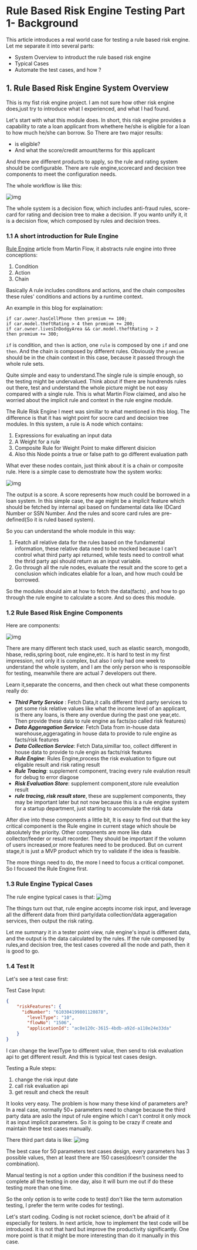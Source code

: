 # Rule Based Risk Engine Testing Part 1- Background 

This article introduces a real world case for testing a rule based risk engine. Let me separate it into several parts:

- System Overview to introduct the rule based risk engine
- Typical Cases
- Automate the test cases, and how ?

## 1. Rule Based Risk Engine System Overview

This is my fist risk engine project. I am not sure how other risk engine does,just try to introduce what I experienced, and what I had found.

Let's start with what this module does. In short, this risk engine provides a capability to rate a loan applicant from whethere he/she is eligible for a loan to how much he/she can borrow. So There are two major results:

- is eligible?
- And what the score/credit amount/terms for this applicant

And there are different products to apply, so the rule and rating system should be configurable. There are rule engine,scorecard and decision tree components to meet the configuration needs.

The whole workflow is like this:

![img](https://raw.githubusercontent.com/evenhumble/hustle-player/master/img/risk-flow-1.jpg)

The whole system is a decision flow, which includes 
anti-fraud rules, score-card for rating and decision tree to make a decision. If you wanto unify it, it is a decision flow, which composed by rules and decision trees.

### 1.1 A short introduction for Rule Engine

[Rule Engine](https://www.martinfowler.com/bliki/RulesEngine.html) article from Martin Flow, it abstracts rule engine into three conceptions:
1. Condition
2. Action
3. Chain

Basically A rule includes conditons and actions, and the chain composites these rules' conditions and actions by a runtime context.

An example in this blog for explaination:

```
if car.owner.hasCellPhone then premium += 100;
if car.model.theftRating > 4 then premium += 200;
if car.owner.livesInDodgyArea && car.model.theftRating > 2 
then premium += 300;
```

```if``` is condition, and ```then``` is action, one ```rule```
is composed by one ```if``` and one ```then```. And the chain is composed by different rules. Obviously the ```premium``` should be in the chain context in this case, because it passed through the whole rule sets.

Quite simple and easy to understand.The single rule is simple enough, so the testing might be undervalued. Think about if there are hundrends rules out there, test and understand the whole picture might be not easy compared with a single rule. This is what Martin Flow claimed, and also he worried about the implicit rule and context in the rule engine module.

The Rule Risk Engine I meet was simillar to what mentioned in this blog. The difference is that it has wight point for socre card and decision tree modules. In this system, a rule is A node which contains:

1. Expressions for evaluating an input data
2. A Weight for a rule
3. Composite Rule for Weight Point to make different disicion
4. Also this Node points a true or false path to go different evaluation path

What ever these nodes contain, just think about it is a chain or composite rule. Here is a simple case to demostrate how the system works:

![img](https://raw.githubusercontent.com/evenhumble/hustle-player/master/img/DecisionFlow.jpg)

The output is a score. A score represents how much could be borrowed in a loan system. In this simple case, the age might be a implicit feature which should be fetched by internal api based on fundamental data like IDCard Number or SSN Number. And the rules and score card rules are pre-defined(So it is ruled based system).

So you can understand the whole module in this way:

1. Featch all relative data for the rules based on the fundamental information, these relative data need to be mocked because I can't control what third party api returned, while tests need to controll what the thrid party api should return as an input variable.
2. Go through all the rule nodes, evaluate the result and the score to get a conclusion which indicates eliable for a loan, and how much could be borrowed.

So the modules should aim at how to fetch the data(facts) , and how to go through the rule engine to calculate a score. And so does this module. 

### 1.2 Rule Based Risk Engine Components

Here are components:

![img](https://raw.githubusercontent.com/evenhumble/hustle-player/master/img/risk-flow-2.jpg)

There are many different tech stack used, such as elastic search, mongodb, hbase, redis,spring boot, rule engine,etc. It is hard to test in my first impression, not only it is complex, but also I only had one week to understand the whole system, and I am the only person who is responsoible for testing, meanwhile there are actual 7 developers out there.

Learn it,separate the concerns, and then check out what these components really do:

- ***Third Party Service*** : Fetch Data,it calls different third party services to get some risk relative values like what the income level of an applicant, is there any loans, is there any overdue during the past one year,etc. Then provide these data to rule engine as facts(so called risk features)
- ***Data Aggeragation Service***: Fetch Data from in-house data warehouse,aggeragating in house data to provide to rule engine as facts/risk features
- ***Data Collection Service***: Fetch Data,simillar too, collect different in house data to provide to rule engin as facts/risk features
- ***Rule Engine***: Rules Engine,process the risk evaluation to figure out eligable result and risk rating result
- ***Rule Tracing***: supplement component, tracing every rule evalution result for debug to error diagose
- ***Risk Evaluation Store***: supplement component,store rule evealution result
- ***rule tracing, risk result store***, these are supplement components, they may be important later but not now because this is a rule engine system for a startup department, just starting to accomulate the risk data

After dive into these components a little bit, It is easy to find out that the key critical component is the Rule engine in current stage which shoule be absolutely the priority. Other components are more like data collector/feeder or result recorder. They should be important if the volumn of users increased,or more features need to be produced. But on current stage,it is just a MVP product which try to validate if the idea is feasible.

The more things need to do, the more I need to focus a critical componet. So I focused the Rule Engine first.

### 1.3 Rule Engine Typical Cases

The rule engine typical cases is that:
![img](https://raw.githubusercontent.com/evenhumble/hustle-player/master//img/RiskEventFlow.jpg)

The things turn out that, rule engine accepts income risk input, and leverage all the different data from third party/data collection/data aggeragation services, then output the risk rating.

Let me summary it in a tester point view, rule engine's input is different data, and the output is the data calculated by the rules. If the rule composed by rules,and decision tree, the test cases covered all the node and path, then it is good to go. 

### 1.4  Test It

Let's see a test case first:

Test Case Input:

```json
{
    "riskFeatures": {
      "idNumber": "610304199801120878",
        "levelType": "10",
        "flowNo": "1506",
        "applicationId": "ac8e120c-3615-4bdb-a92d-a118e24e33da"
    }
}
```

I can change the levelType to different value, then send to risk evaluation api to get different result.
And this is typical test cases design.

Testing a Rule steps: 

1. change the risk input date
2. call risk evaluation api
3. get result and check the result

It looks very easy. The problem is how many these kind of parameters are? In a real case, normally 50+ parameters need to change because the third party data are aslo the input of rule engine which I can't control it only mock it as input implicit parameters. So it is going to be crazy if create and maintain these test cases manually.

There third part data is like:
![img](https://raw.githubusercontent.com/evenhumble/hustle-player/master/img/risk_parameters.jpg)

The best case for 50 parameters test cases design, every parameters has 3 possible values, then at least there are 150 cases(doesn't consider the combination).

Manual testing is not a option under this condition if the business need to complete all the testing in one day, also it will burn me out if do these testing more than one time.

So the only option is to write code to test(I don't like the term automation testing, I prefer the term write codes for testing).

Let's start coding. Coding is not rocket science, don't be afraid of it especially for testers. In next article, how to implement the test code will be introduced. It is not that hard but improve the productivity significantly. One more point is that it might be more interesting than do it manually in this case.